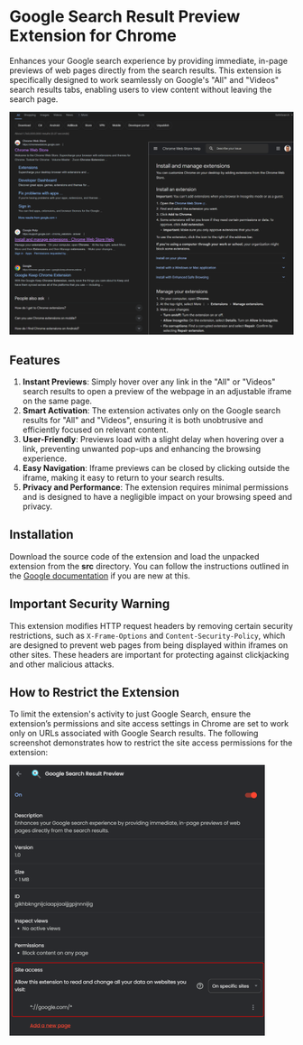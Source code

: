 # Google Search Result Preview Extension for Chrome

Enhances your Google search experience by providing immediate, in-page previews of web pages directly from the search results. This extension is specifically designed to work seamlessly on Google's "All" and "Videos" search results tabs, enabling users to view content without leaving the search page.

![The extension](extension.png)

## Features

1. **Instant Previews**: Simply hover over any link in the "All" or "Videos" search results to open a preview of the webpage in an adjustable iframe on the same page.
2. **Smart Activation**: The extension activates only on the Google search results for "All" and "Videos", ensuring it is both unobtrusive and efficiently focused on relevant content.
3. **User-Friendly**: Previews load with a slight delay when hovering over a link, preventing unwanted pop-ups and enhancing the browsing experience.
4. **Easy Navigation**: Iframe previews can be closed by clicking outside the iframe, making it easy to return to your search results.
5. **Privacy and Performance**: The extension requires minimal permissions and is designed to have a negligible impact on your browsing speed and privacy.

## Installation

Download the source code of the extension and load the unpacked extension from the **src** directory. You can follow the instructions outlined in the [Google documentation](https://developer.chrome.com/docs/extensions/get-started/tutorial/hello-world#load-unpacked) if you are new at this.

## Important Security Warning

This extension modifies HTTP request headers by removing certain security restrictions, such as `X-Frame-Options` and `Content-Security-Policy`, which are designed to prevent web pages from being displayed within iframes on other sites. These headers are important for protecting against clickjacking and other malicious attacks.

## How to Restrict the Extension

To limit the extension's activity to just Google Search, ensure the extension’s permissions and site access settings in Chrome are set to work only on URLs associated with Google Search results. The following screenshot demonstrates how to restrict the site access permissions for the extension:

![Site Access Permissions](restrict_access.png)
